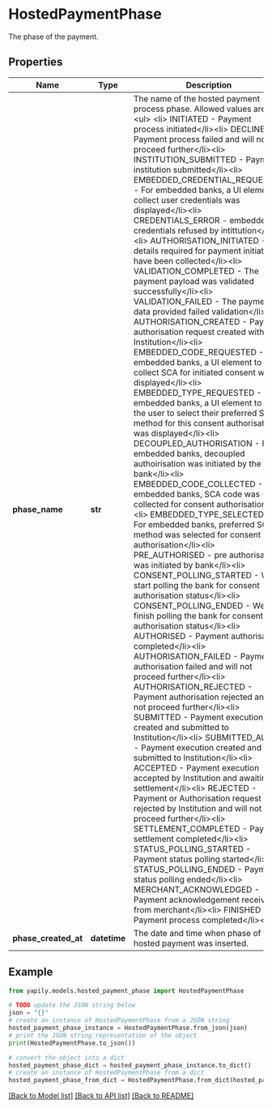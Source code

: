 # HostedPaymentPhase

The phase of the payment.

## Properties

Name | Type | Description | Notes
------------ | ------------- | ------------- | -------------
**phase_name** | **str** | The name of the hosted payment process phase. Allowed values are : &lt;ul&gt; &lt;li&gt;    INITIATED - Payment process initiated&lt;/li&gt;&lt;li&gt;    DECLINED - Payment process failed and will not proceed further&lt;/li&gt;&lt;li&gt;    INSTITUTION_SUBMITTED - Payment institution submitted&lt;/li&gt;&lt;li&gt;    EMBEDDED_CREDENTIAL_REQUESTED - For embedded banks, a UI element to collect user credentials was displayed&lt;/li&gt;&lt;li&gt;    CREDENTIALS_ERROR - embedded credentials refused by intittution&lt;/li&gt;&lt;li&gt;    AUTHORISATION_INITIATED - All details required for payment initiation have been collected&lt;/li&gt;&lt;li&gt;    VALIDATION_COMPLETED - The payment payload was validated successfully&lt;/li&gt;&lt;li&gt;    VALIDATION_FAILED - The payment data provided failed validation&lt;/li&gt;&lt;li&gt;    AUTHORISATION_CREATED - Payment authorisation request created with Institution&lt;/li&gt;&lt;li&gt;    EMBEDDED_CODE_REQUESTED - For embedded banks, a UI element to collect SCA for initiated consent was displayed&lt;/li&gt;&lt;li&gt;    EMBEDDED_TYPE_REQUESTED - For embedded banks, a UI element to allow the user to select their preferred SCA method for this consent authorisation was displayed&lt;/li&gt;&lt;li&gt;    DECOUPLED_AUTHORISATION - For embedded banks, decoupled authoirisation was initiated by the bank&lt;/li&gt;&lt;li&gt;    EMBEDDED_CODE_COLLECTED - For embedded banks, SCA code was collected for consent authorisation&lt;/li&gt;&lt;li&gt;    EMBEDDED_TYPE_SELECTED - For embedded banks, preferred SCA method was selected for consent authorisation&lt;/li&gt;&lt;li&gt;    PRE_AUTHORISED - pre authorisation was initiated by bank&lt;/li&gt;&lt;li&gt;    CONSENT_POLLING_STARTED - We start polling the bank for consent authorisation status&lt;/li&gt;&lt;li&gt;    CONSENT_POLLING_ENDED - We finish polling the bank for consent authorisation status&lt;/li&gt;&lt;li&gt;    AUTHORISED - Payment authorisation completed&lt;/li&gt;&lt;li&gt;    AUTHORISATION_FAILED - Payment authorisation failed and will not proceed further&lt;/li&gt;&lt;li&gt;    AUTHORISATION_REJECTED - Payment authorisation rejected and will not proceed further&lt;/li&gt;&lt;li&gt;    SUBMITTED - Payment execution created and submitted to Institution&lt;/li&gt;&lt;li&gt;    SUBMITTED_AUTO - Payment execution created and submitted to Institution&lt;/li&gt;&lt;li&gt;    ACCEPTED - Payment execution accepted by Institution and awaiting settlement&lt;/li&gt;&lt;li&gt;    REJECTED - Payment or Authorisation request rejected by Institution and will not proceed further&lt;/li&gt;&lt;li&gt;    SETTLEMENT_COMPLETED - Payment settlement completed&lt;/li&gt;&lt;li&gt;    STATUS_POLLING_STARTED - Payment status polling started&lt;/li&gt;&lt;li&gt;    STATUS_POLLING_ENDED - Payment status polling ended&lt;/li&gt;&lt;li&gt;    MERCHANT_ACKNOWLEDGED - Payment acknowledgement received from merchant&lt;/li&gt;&lt;li&gt;    FINISHED - Payment process completed&lt;/li&gt;&lt;/ul&gt; | [optional] 
**phase_created_at** | **datetime** | The date and time when phase of the hosted payment was inserted. | [optional] 

## Example

```python
from yapily.models.hosted_payment_phase import HostedPaymentPhase

# TODO update the JSON string below
json = "{}"
# create an instance of HostedPaymentPhase from a JSON string
hosted_payment_phase_instance = HostedPaymentPhase.from_json(json)
# print the JSON string representation of the object
print(HostedPaymentPhase.to_json())

# convert the object into a dict
hosted_payment_phase_dict = hosted_payment_phase_instance.to_dict()
# create an instance of HostedPaymentPhase from a dict
hosted_payment_phase_from_dict = HostedPaymentPhase.from_dict(hosted_payment_phase_dict)
```
[[Back to Model list]](../README.md#documentation-for-models) [[Back to API list]](../README.md#documentation-for-api-endpoints) [[Back to README]](../README.md)


